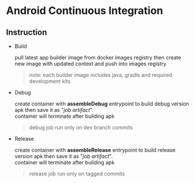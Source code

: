 # Android Continuous Integration
## Instruction
- Build

    pull latest app builder image from docker images registry then create new image with updated context and push into images registry

    >note: each builder image includes java, gradle and required development kits


- Debug

    create container with **assembleDebug** entrypoint to build debug version apk then save it as "*job artifact*".   
    container will terminate after building apk

    > debug job run only on dev branch commits

- Release

    create container with **assembleRelease** entrypoint to build release version apk then save it as "*job artifact*".   
    container will terminate after building apk

    > release job run only on tagged commits
